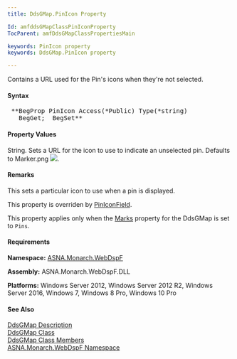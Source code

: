 ```yaml
---
title: DdsGMap.PinIcon Property

Id: amfddsGMapClassPinIconProperty
TocParent: amfDdsGMapClassPropertiesMain

keywords: PinIcon property
keywords: DdsGMap.PinIcon property

---
```


Contains a URL used for the Pin's icons when they're not selected. 

#### Syntax
<pre class="prettyprint"> **BegProp PinIcon Access(*Public) Type(*string)
   BegGet;  BegSet** </pre>

#### Property Values
String. Sets a URL for the icon to use to indicate an unselected pin. Defaults to Marker.png ![](images/marker.png). 

#### Remarks
This sets a particular icon to use when a pin is displayed.

This property is overriden by [PinIconField](amfddsGMapClassPinIconFieldProperty.html).

This property applies only when the [Marks](amfddsGMapClassMarksProperty.html) property for the DdsGMap is set to <code>Pins</code>.

#### Requirements
**Namespace:** [ASNA.Monarch.WebDspF](amfWebDspFNamespace.html)

**Assembly:** ASNA.Monarch.WebDspF.DLL

**Platforms:** Windows Server 2012, Windows Server 2012 R2, Windows Server 2016, Windows 7, Windows 8 Pro, Windows 10 Pro

#### See Also
[DdsGMap Description](amfUnderstandingMaps.html)<br /> [ DdsGMap Class](amfddsGMapClass.html) <br /> [ DdsGMap Class Members](amfddsGMapClassMembers.html) <br /> [ ASNA.Monarch.WebDspF Namespace](amfWebDspFNamespace.html) 
